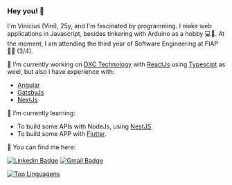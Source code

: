### Hey you! 👋

I'm Vinicius (Vini), 25y, and I'm fascinated by programming. I make web applications in Javascript, besides tinkering with Arduino as a hobby 💻🤖. At the moment, I am attending the third year of Software Engineering at FIAP 🐱‍💻 (3/4).

🔭 I’m currently working on [DXC Technology](https://dxc.com/us/en) with [ReactJs](https://reactjs.org/) using [Typescipt](https://www.typescriptlang.org/docs/) as weel, but also I have experience with:
  - [Angular](https://angular.io/docs)
  - [GatsbyJs](https://www.gatsbyjs.com/get-started/)
  - [NextJs](https://nextjs.org/docs/getting-started)

🌱 I’m currently learning:
  - To build some APIs with NodeJs, using [NestJS](https://nestjs.com/).
  - To build some APP with [Flutter](https://flutter.dev/).

💬 You can find me here:

[![Linkedin Badge](https://img.shields.io/badge/-ViniciusPinheiro-blue?style=flat-square&logo=Linkedin&logoColor=white&link=https://www.linkedin.com/in/vinicius-pinheiro-78ba11179/)](https://www.linkedin.com/in/vinicius-pinheiro-78ba11179/) [![Gmail Badge](https://img.shields.io/badge/-pinheiro.desenv@gmail.com-c14438?style=flat-square&logo=Gmail&logoColor=white&link=mailto:pinheiro.desenv@gmail.com)](mailto:pinheiro.desenv@gmail.com)

[![Top Linguagens](https://github-readme-stats.vercel.app/api/top-langs/?username=Pinheirovisky&layout=compact)](https://github.com/Pinheirovisky/github-readme-stats)

<!--
**Pinheirovisky/Pinheirovisky** is a ✨ _special_ ✨ repository because its `README.md` (this file) appears on your GitHub profile.

Here are some ideas to get you started:


- 👯 I’m looking to collaborate on ...
- 🤔 I’m looking for help with ...
- 💬 Ask me about ...
- 📫 How to reach me: ...
- 😄 Pronouns: ...
- ⚡ Fun fact: ...
-->
